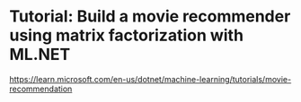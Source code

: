 # Tutorial: Build a movie recommender using matrix factorization with ML.NET

https://learn.microsoft.com/en-us/dotnet/machine-learning/tutorials/movie-recommendation
